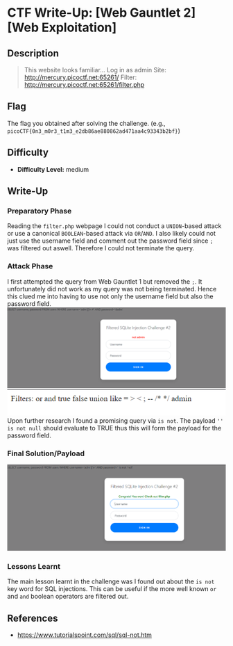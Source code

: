 # CTF Write-Up: [Web Gauntlet 2][Web Exploitation]

## Description
>This website looks familiar... Log in as admin Site: http://mercury.picoctf.net:65261/ Filter: http://mercury.picoctf.net:65261/filter.php


## Flag
The flag you obtained after solving the challenge. (e.g., `picoCTF{0n3_m0r3_t1m3_e2db86ae880862ad471aa4c93343b2bf}`)

## Difficulty
- **Difficulty Level:** medium

## Write-Up

### Preparatory Phase
Reading the `filter.php` webpage I could not conduct a `UNION`-based attack or use a canonical `BOOLEAN`-based attack via `OR`/`AND`. I also likely could not just use the username field and comment out the password field since `;` was filtered out aswell. Therefore I could not terminate the query. 

### Attack Phase
I first attempted the query from Web Gauntlet 1 but removed the `;`. It unfortunately did not work as my query was not being terminated. Hence this clued me into having to use not only the username field but also the password field.
![alt text](images/image.png)
![alt text](images/image-1.png)
Upon further research I found a promising query via `is not`. The payload `'' is not null` should evaluate to TRUE thus this will form the payload for the password field. 
### Final Solution/Payload
![alt text](images/image-3.png)

### Lessons Learnt
The main lesson learnt in the challenge was I found out about the `is not` key word for SQL injections. This can be useful if the more well known `or` and `and` boolean operators are filtered out. 


## References
- https://www.tutorialspoint.com/sql/sql-not.htm


